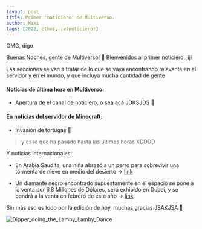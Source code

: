 ```yaml
---
layout: post
title: Primer 'noticiero' de Multiverso.
author: Maxi
tags: [2022, other, ¡elnoticiero!]
---
```


OMG, digo

Buenas Noches, gente de Multiverso! 💖
Bienvenidos al primer noticiero, jiji

Las secciones se van a tratar de lo que se vaya encontrando relevante en el servidor y en el mundo, y que incluya mucha cantidad de gente 

#### Noticias de última hora en Multiverso: 
- Apertura de el canal de noticiero, o sea acá JDKSJDS 👏

#### En noticias del servidor de Minecraft:
- Invasión de tortugas 🐢
> y es lo que ha pasado hasta las últimas horas XDDDD

Y noticias internacionales:

- En Arabia Saudita, una niña abrazó a un perro para sobrevivir una tormenta de nieve en medio del desierto 
-> [link](https://cnnespanol.cnn.com/2022/01/22/nina-rusa-sobrevive-tormenta-de-nieve-abrazando-a-un-perro-trax/)

- Un diamante negro encontrado supuestamente en el espacio se pone a la venta por 6,8 Millones de Dólares, será exhibido en Dubai, y se pondrá a la venta en febrero de este año
-> [link](https://cnnespanol.cnn.com/video/diamante-negro-sothebys-espacio-requena-panorama-cnne/)

Sin más eso es todo por la edición de hoy, muchas gracias JSAKJSA 💖

![Dipper_doing_the_Lamby_Lamby_Dance](https://cdn.discordapp.com/attachments/935003688429305887/935007030626885702/S1e5_Dipper_doing_the_Lamby_Lamby_Dance.png)